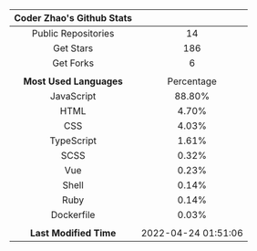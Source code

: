 | **Coder Zhao's Github Stats** | |
|:-:|:-:|
| Public Repositories | 14 |
| Get Stars | 186 |
| Get Forks | 6 |
| | |
| **Most Used Languages** | Percentage |
| JavaScript | 88.80% |
| HTML | 4.70% |
| CSS | 4.03% |
| TypeScript | 1.61% |
| SCSS | 0.32% |
| Vue | 0.23% |
| Shell | 0.14% |
| Ruby | 0.14% |
| Dockerfile | 0.03% |
| | |
| **Last Modified Time** | 2022-04-24 01:51:06 |